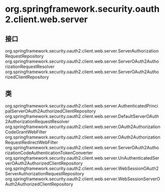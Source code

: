 # org.springframework.security.oauth2.client.web.server

## 接口

org.springframework.security.oauth2.client.web.server.ServerAuthorizationRequestRepository<T extends OAuth2AuthorizationRequest>
org.springframework.security.oauth2.client.web.server.ServerOAuth2AuthorizationRequestResolver
org.springframework.security.oauth2.client.web.server.ServerOAuth2AuthorizedClientRepository

## 类

org.springframework.security.oauth2.client.web.server.AuthenticatedPrincipalServerOAuth2AuthorizedClientRepository
org.springframework.security.oauth2.client.web.server.DefaultServerOAuth2AuthorizationRequestResolver
org.springframework.security.oauth2.client.web.server.OAuth2AuthorizationCodeGrantWebFilter
org.springframework.security.oauth2.client.web.server.OAuth2AuthorizationRequestRedirectWebFilter
org.springframework.security.oauth2.client.web.server.ServerOAuth2AuthorizationCodeAuthenticationTokenConverter
org.springframework.security.oauth2.client.web.server.UnAuthenticatedServerOAuth2AuthorizedClientRepository
org.springframework.security.oauth2.client.web.server.WebSessionOAuth2ServerAuthorizationRequestRepository
org.springframework.security.oauth2.client.web.server.WebSessionServerOAuth2AuthorizedClientRepository




